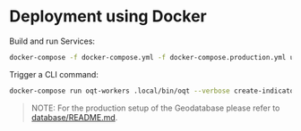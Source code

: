 # Deployment using Docker

Build and run Services:

```bash
docker-compose -f docker-compose.yml -f docker-compose.production.yml up --force-recreate -d
```

Trigger a CLI command:

```bash
docker-compose run oqt-workers .local/bin/oqt --verbose create-indicator -i GhsPopComparison --infile data/heidelberg_altstadt.geojson
```

> NOTE: For the production setup of the Geodatabase please refer to [database/README.md](database/README.md).
